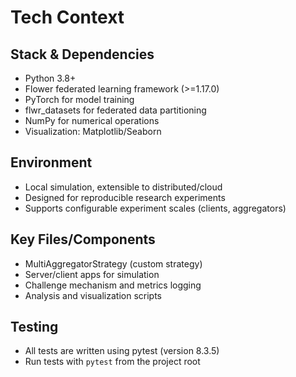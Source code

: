 # Tech Context

## Stack & Dependencies
- Python 3.8+
- Flower federated learning framework (>=1.17.0)
- PyTorch for model training
- flwr_datasets for federated data partitioning
- NumPy for numerical operations
- Visualization: Matplotlib/Seaborn

## Environment
- Local simulation, extensible to distributed/cloud
- Designed for reproducible research experiments
- Supports configurable experiment scales (clients, aggregators)

## Key Files/Components
- MultiAggregatorStrategy (custom strategy)
- Server/client apps for simulation
- Challenge mechanism and metrics logging
- Analysis and visualization scripts 

## Testing
- All tests are written using pytest (version 8.3.5)
- Run tests with `pytest` from the project root 